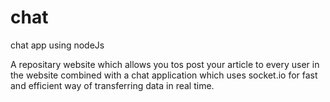 # chat
chat app using nodeJs

A repositary website which allows you tos post your article to every user in the website combined with a chat application which uses socket.io for fast and efficient way of transferring data in real time.
